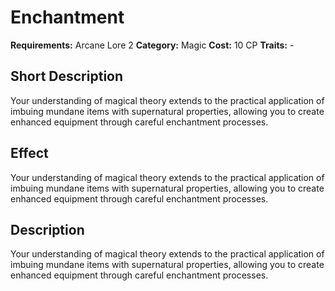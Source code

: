 # Enchantment

**Requirements:** Arcane Lore 2
**Category:** Magic
**Cost:** 10 CP
**Traits:** -


## Short Description
Your understanding of magical theory extends to the practical application of imbuing mundane items with supernatural properties, allowing you to create enhanced equipment through careful enchantment processes.

## Effect
Your understanding of magical theory extends to the practical application of imbuing mundane items with supernatural properties, allowing you to create enhanced equipment through careful enchantment processes.

## Description
Your understanding of magical theory extends to the practical application of imbuing mundane items with supernatural properties, allowing you to create enhanced equipment through careful enchantment processes.